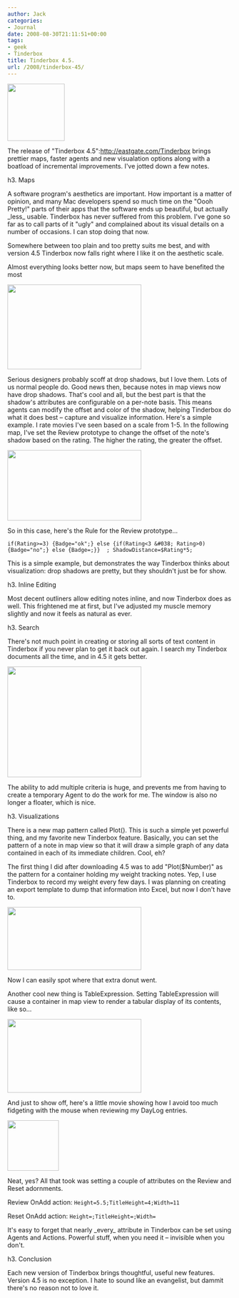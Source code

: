 ```yaml
---
author: Jack
categories:
- Journal
date: 2008-08-30T21:11:51+00:00
tags:
- geek
- Tinderbox
title: Tinderbox 4.5.
url: /2008/tinderbox-45/
---
```


<img src="/files//tinderbox-logo.gif" alt="" title="tinderbox-logo" width="128" height="128" class="alignleft  wp-image-2587" />
  
<span class="drop_cap">T</span>he release of "Tinderbox 4.5":http://eastgate.com/Tinderbox brings prettier maps, faster agents and new visualation options along with a boatload of incremental improvements. I've jotted down a few notes.

<!--more-->

h3. Maps

A software program's aesthetics are important. How important is a matter of opinion, and many Mac developers spend so much time on the "Oooh Pretty!" parts of their apps that the software ends up beautiful, but actually \_less\_ usable. Tinderbox has never suffered from this problem. I've gone so far as to call parts of it "ugly" and complained about its visual details on a number of occasions. I can stop doing that now.

<p class="note">
  Somewhere between too plain and too pretty suits me best, and with version 4.5 Tinderbox now falls right where I like it on the aesthetic scale.
</p>

Almost everything looks better now, but maps seem to have benefited the most

[<img src="/files/tinderbox-map-example-300x190.jpg" alt="" title="tinderbox-map-example" width="300" height="190" class="aligncenter size-medium wp-image-2590" />][1]

Serious designers probably scoff at drop shadows, but I love them. Lots of us normal people do. Good news then, because notes in map views now have drop shadows. That's cool and all, but the best part is that the shadow's attributes are configurable on a per-note basis. This means agents can modify the offset and color of the shadow, helping Tinderbox do what it does best &#8211; capture and visualize information. Here's a simple example. I rate movies I've seen based on a scale from 1-5. In the following map, I've set the Review prototype to change the offset of the note's shadow based on the rating. The higher the rating, the greater the offset.

[<img src="/files/tinderbox-shadow-offset-300x158.jpg" alt="" title="tinderbox-shadow-offset" width="300" height="158" class="aligncenter size-medium wp-image-2592" />][2]

So in this case, here's the Rule for the Review prototype&#8230;

`if(Rating>=3) {Badge="ok";} else {if(Rating<3 &#038; Rating>0) {Badge="no";} else {Badge=;}}  ; ShadowDistance=$Rating*5;`

This is a simple example, but demonstrates the way Tinderbox thinks about visualization: drop shadows are pretty, but they shouldn't just be for show.

h3. Inline Editing

Most decent outliners allow editing notes inline, and now Tinderbox does as well. This frightened me at first, but I've adjusted my muscle memory slightly and now it feels as natural as ever.

h3. Search

There's not much point in creating or storing all sorts of text content in Tinderbox if you never plan to get it back out again. I search my Tinderbox documents all the time, and in 4.5 it gets better.

[<img src="/files/find-300x248.jpg" alt="" title="Tinderbox Find Window" width="300" height="248" class="aligncenter size-medium wp-image-2594" />][3]

The ability to add multiple criteria is huge, and prevents me from having to create a temporary Agent to do the work for me. The window is also no longer a floater, which is nice.

h3. Visualizations

There is a new map pattern called Plot(). This is such a simple yet powerful thing, and my favorite new Tinderbox feature. Basically, you can set the pattern of a note in map view so that it will draw a simple graph of any data contained in each of its immediate children. Cool, eh?

The first thing I did after downloading 4.5 was to add "Plot($Number)" as the pattern for a container holding my weight tracking notes. Yep, I use Tinderbox to record my weight every few days. I was planning on creating an export template to dump that information into Excel, but now I don't have to.

[<img src="/files/tinderbox-weight-plot-300x141.jpg" alt="" title="tinderbox-weight-plot" width="300" height="141" class="aligncenter size-medium wp-image-2595" />][4]

Now I can easily spot where that extra donut went.

Another cool new thing is TableExpression. Setting TableExpression will cause a container in map view to render a tabular display of its contents, like so&#8230;

[<img src="/files/tableexpression-300x165.jpg" alt="" title="tableexpression" width="300" height="165" class="aligncenter size-medium wp-image-2597" />][5]

And just to show off, here's a little movie showing how I avoid too much fidgeting with the mouse when reviewing my DayLog entries.

[<img src="/files//tinderbox45vidthumb.jpg" alt="" title="tinderbox45vidthumb" width="115" height="113" class="alignnone size-full wp-image-2601" />][6]

Neat, yes? All that took was setting a couple of attributes on the Review and Reset adornments.

Review OnAdd action: `Height=5.5;TitleHeight=4;Width=11`

Reset OnAdd action: `Height=;TitleHeight=;Width=`

It's easy to forget that nearly \_every\_ attribute in Tinderbox can be set using Agents and Actions. Powerful stuff, when you need it &#8211; invisible when you don't.

h3. Conclusion

Each new version of Tinderbox brings thoughtful, useful new features. Version 4.5 is no exception. I hate to sound like an evangelist, but dammit there's no reason not to love it.

 [1]: /files/tinderbox-map-example.jpg
 [2]: /files/tinderbox-shadow-offset.jpg
 [3]: /files//find.jpg
 [4]: /files/tinderbox-weight-plot.jpg
 [5]: /files/tableexpression.jpg
 [6]: https://jbaty.smugmug.com/gallery/5325952_qGXQp/1/#362050670_4t7zs-A-LB